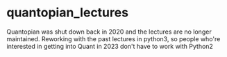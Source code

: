# quantopian_lectures
Quantopian was shut down back in 2020 and the lectures are no longer maintained. Reworking with the past lectures in python3, so people who're interested in getting into Quant in 2023 don't have to work with Python2
